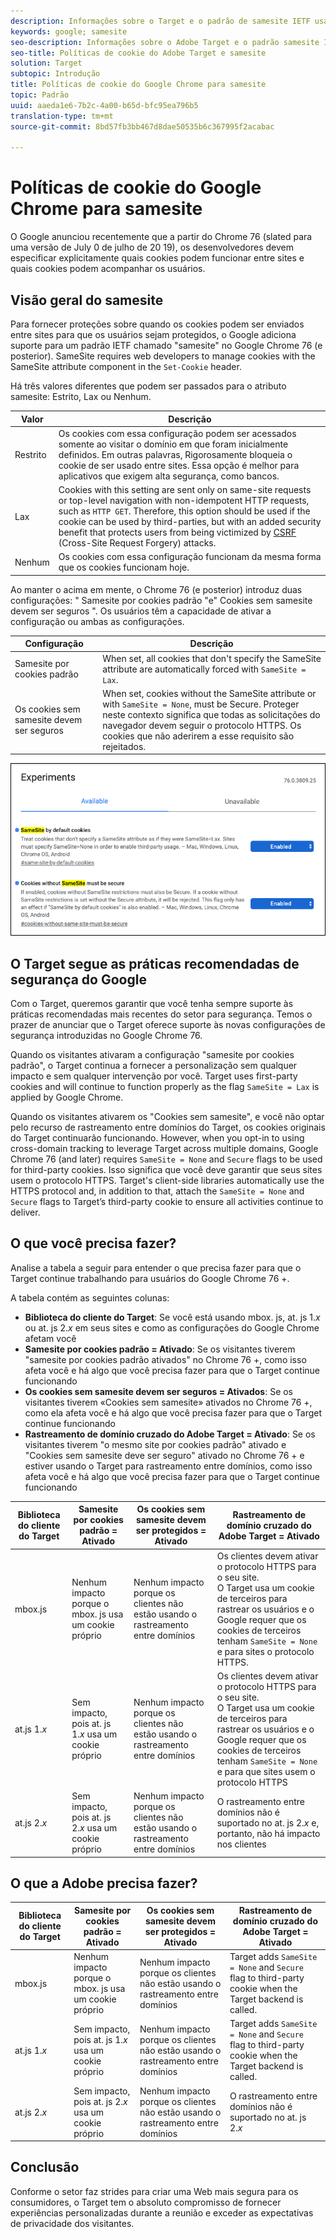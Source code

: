 ```yaml
---
description: Informações sobre o Target e o padrão de samesite IETF usado a partir do Google Chrome versão 76.
keywords: google; samesite
seo-description: Informações sobre o Adobe Target e o padrão samesite IETF introduzido com a versão 76 do Google Chrome.
seo-title: Políticas de cookie do Adobe Target e samesite
solution: Target
subtopic: Introdução
title: Políticas de cookie do Google Chrome para samesite
topic: Padrão
uuid: aaeda1e6-7b2c-4a00-b65d-bfc95ea796b5
translation-type: tm+mt
source-git-commit: 8bd57fb3bb467d8dae50535b6c367995f2acabac

---
```



# Políticas de cookie do Google Chrome para samesite

O Google anunciou recentemente que a partir do Chrome 76 (slated para uma versão de July 0 de julho de 20 19), os desenvolvedores devem especificar explicitamente quais cookies podem funcionar entre sites e quais cookies podem acompanhar os usuários.

## Visão geral do samesite

Para fornecer proteções sobre quando os cookies podem ser enviados entre sites para que os usuários sejam protegidos, o Google adiciona suporte para um padrão IETF chamado "samesite" no Google Chrome 76 (e posterior). SameSite requires web developers to manage cookies with the SameSite attribute component in the `Set-Cookie` header.

Há três valores diferentes que podem ser passados para o atributo samesite: Estrito, Lax ou Nenhum.

| Valor | Descrição |
| --- | --- |
| Restrito | Os cookies com essa configuração podem ser acessados somente ao visitar o domínio em que foram inicialmente definidos. Em outras palavras, Rigorosamente bloqueia o cookie de ser usado entre sites. Essa opção é melhor para aplicativos que exigem alta segurança, como bancos. |
| Lax | Cookies with this setting are sent only on same-site requests or top-level navigation with non-idempotent HTTP requests, such as `HTTP GET`. Therefore, this option should be used if the cookie can be used by third-parties, but with an added security benefit that protects users from being victimized by [CSRF](https://en.wikipedia.org/wiki/Cross-site_request_forgery) (Cross-Site Request Forgery) attacks. |
| Nenhum | Os cookies com essa configuração funcionam da mesma forma que os cookies funcionam hoje. |

Ao manter o acima em mente, o Chrome 76 (e posterior) introduz duas configurações: " Samesite por cookies padrão "e" Cookies sem samesite devem ser seguros ". Os usuários têm a capacidade de ativar a configuração ou ambas as configurações.

| Configuração | Descrição |
| --- | --- |
| Samesite por cookies padrão | When set, all cookies that don't specify the SameSite attribute are automatically forced with `SameSite = Lax`. |
| Os cookies sem samesite devem ser seguros | When set, cookies without the SameSite attribute or with `SameSite = None`, must be Secure. Proteger neste contexto significa que todas as solicitações do navegador devem seguir o protocolo HTTPS. Os cookies que não aderirem a esse requisito são rejeitados. |

![página de configurações do samesite](/help/c-implementing-target/c-considerations-before-you-implement-target/assets/samesite.png)

## O Target segue as práticas recomendadas de segurança do Google

Com o Target, queremos garantir que você tenha sempre suporte às práticas recomendadas mais recentes do setor para segurança. Temos o prazer de anunciar que o Target oferece suporte às novas configurações de segurança introduzidas no Google Chrome 76.

Quando os visitantes ativaram a configuração "samesite por cookies padrão", o Target continua a fornecer a personalização sem qualquer impacto e sem qualquer intervenção por você. Target uses first-party cookies and will continue to function properly as the flag `SameSite = Lax` is applied by Google Chrome.

Quando os visitantes ativarem os "Cookies sem samesite", e você não optar pelo recurso de rastreamento entre domínios do Target, os cookies originais do Target continuarão funcionando. However, when you opt-in to using cross-domain tracking to leverage Target across multiple domains, Google Chrome 76 (and later) requires `SameSite = None` and `Secure` flags to be used for third-party cookies. Isso significa que você deve garantir que seus sites usem o protocolo HTTPS. Target's client-side libraries automatically use the HTTPS protocol and, in addition to that, attach the `SameSite = None` and `Secure` flags to Target’s third-party cookie to ensure all activities continue to deliver.

## O que você precisa fazer?

Analise a tabela a seguir para entender o que precisa fazer para que o Target continue trabalhando para usuários do Google Chrome 76 +.

A tabela contém as seguintes colunas:

* **Biblioteca do cliente do Target**: Se você está usando mbox. js, at. js 1.*x* ou at. js 2.*x* em seus sites e como as configurações do Google Chrome afetam você
* **Samesite por cookies padrão = Ativado**: Se os visitantes tiverem "samesite por cookies padrão ativados" no Chrome 76 +, como isso afeta você e há algo que você precisa fazer para que o Target continue funcionando
* **Os cookies sem samesite devem ser seguros = Ativados**: Se os visitantes tiverem «Cookies sem samesite» ativados no Chrome 76 +, como ela afeta você e há algo que você precisa fazer para que o Target continue funcionando
* **Rastreamento de domínio cruzado do Adobe Target = Ativado**: Se os visitantes tiverem "o mesmo site por cookies padrão" ativado e "Cookies sem samesite deve ser seguro" ativado no Chrome 76 + e estiver usando o Target para rastreamento entre domínios, como isso afeta você e há algo que você precisa fazer para que o Target continue funcionando

| Biblioteca do cliente do Target | Samesite por cookies padrão = Ativado | Os cookies sem samesite devem ser protegidos = Ativado | Rastreamento de domínio cruzado do Adobe Target = Ativado |
| --- | --- | --- | --- |
| mbox.js | Nenhum impacto porque o mbox. js usa um cookie próprio | Nenhum impacto porque os clientes não estão usando o rastreamento entre domínios | Os clientes devem ativar o protocolo HTTPS para o seu site.<br>O Target usa um cookie de terceiros para rastrear os usuários e o Google requer que os cookies de terceiros tenham `SameSite = None` e para sites o protocolo HTTPS. |
| at.js 1.*x* | Sem impacto, pois at. js 1.*x* usa um cookie próprio | Nenhum impacto porque os clientes não estão usando o rastreamento entre domínios | Os clientes devem ativar o protocolo HTTPS para o seu site.<br>O Target usa um cookie de terceiros para rastrear os usuários e o Google requer que os cookies de terceiros tenham `SameSite = None` e para que sites usem o protocolo HTTPS |
| at.js 2.*x* | Sem impacto, pois at. js 2.*x* usa um cookie próprio | Nenhum impacto porque os clientes não estão usando o rastreamento entre domínios | O rastreamento entre domínios não é suportado no at. js 2.*x* e, portanto, não há impacto nos clientes |

## O que a Adobe precisa fazer?

| Biblioteca do cliente do Target | Samesite por cookies padrão = Ativado | Os cookies sem samesite devem ser protegidos = Ativado | Rastreamento de domínio cruzado do Adobe Target = Ativado |
| --- | --- | --- | --- |
| mbox.js | Nenhum impacto porque o mbox. js usa um cookie próprio | Nenhum impacto porque os clientes não estão usando o rastreamento entre domínios | Target adds `SameSite = None` and `Secure` flag to third-party cookie when the Target backend is called. |
| at.js 1.*x* | Sem impacto, pois at. js 1.*x* usa um cookie próprio | Nenhum impacto porque os clientes não estão usando o rastreamento entre domínios | Target adds `SameSite = None` and `Secure` flag to third-party cookie when the Target backend is called. |
| at.js 2.*x* | Sem impacto, pois at. js 2.*x* usa um cookie próprio | Nenhum impacto porque os clientes não estão usando o rastreamento entre domínios | O rastreamento entre domínios não é suportado no at. js 2.*x* |

## Conclusão

Conforme o setor faz strides para criar uma Web mais segura para os consumidores, o Target tem o absoluto compromisso de fornecer experiências personalizadas durante a reunião e exceder as expectativas de privacidade dos visitantes.
